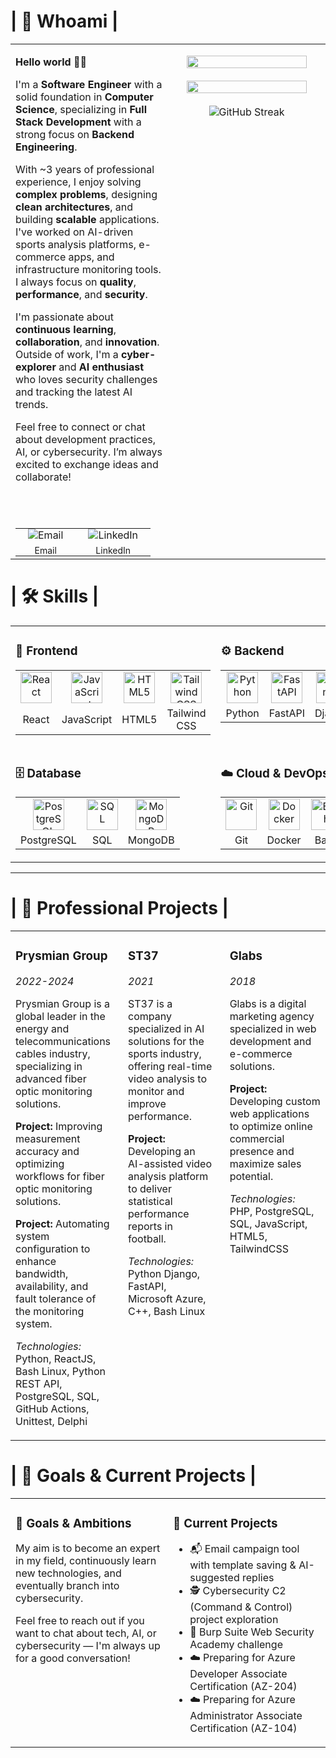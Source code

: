 # | 👤 Whoami |
<table>
  <tr>
    <td width="50%" valign="top">

<b>Hello world 👋🏻</b>

I'm a **Software Engineer** with a solid foundation in **Computer Science**, specializing in **Full Stack Development** with a strong focus on **Backend Engineering**.

With ~3 years of professional experience, I enjoy solving **complex problems**, designing **clean architectures**, and building **scalable** applications. I've worked on AI-driven sports analysis platforms, e-commerce apps, and infrastructure monitoring tools. I always focus on **quality**, **performance**, and **security**.

I'm passionate about **continuous learning**, **collaboration**, and **innovation**. Outside of work, I'm a **cyber-explorer** and **AI enthusiast** who loves security challenges and tracking the latest AI trends.

Feel free to connect or chat about development practices, AI, or cybersecurity. I’m always excited to exchange ideas and collaborate!

<br><br>

<!-- Contact / Social links avec texte sous icônes, centrés -->
<table style="margin: 0 auto;">
  <tr>
    <td align="center" style="padding: 0 20px; text-align:center;">
      <a href="mailto:poitevin.louis@proton.me" target="_blank" style="text-decoration:none; color:inherit;">
        <img src="https://img.icons8.com/ios-filled/48/EA4335/gmail.png" alt="Email" />
        </a>
      <div style="font-size:14px; margin-top:6px;">Email</div>
    </td>
    <td align="center" style="padding: 0 20px; text-align:center;">
      <a href="https://www.linkedin.com/in/louispoitevin/" target="_blank" style="text-decoration:none; color:inherit;">
        <img src="https://img.icons8.com/ios-filled/48/0A66C2/linkedin.png" alt="LinkedIn" />
      </a>
        <div style="font-size:14px; margin-top:6px;">LinkedIn</div>
    </td>
  </tr>
</table>

</td>
    <td width="50%" valign="top" align="center">

<img src="https://github-readme-stats.vercel.app/api?username=ninetiop&show_icons=true&theme=radical" width="90%"/><br><br>
[<img src="https://github-readme-stats.vercel.app/api/top-langs/?username=ninetiop&layout=compact&theme=radical" width="90%"/>](https://github-readme-stats.vercel.app/api/top-langs/?username=ninetiop&layout=compact&theme=tokyonight)<br><br>
<img src="https://streak-stats.demolab.com/?user=ninetiop&theme=transparent" alt="GitHub Streak" />
</td>
  </tr>
</table>





# | 🛠️ Skills |
<table>
  <tr>
    <td valign="top">
      <h3>🎨 Frontend</h3>
      <table>
        <tr>
          <td align="center"><img src="https://ninetiop.github.io/assets/React-CdrPibm4.png" width="50" alt="React" /></td>
          <td align="center"><img src="https://ninetiop.github.io/assets/JavaScript-DJTE1fL7.png" width="50" alt="JavaScript" /></td>
          <td align="center"><img src="https://ninetiop.github.io/assets/HTML5-DDlchswO.png" width="50" alt="HTML5" /></td>
          <td align="center"><img src="https://ninetiop.github.io/assets/Tailwind-Biu2-V6X.png" width="50" alt="Tailwind CSS" /></td>
        </tr>
        <tr>
          <td align="center">React</td>
          <td align="center">JavaScript</td>
          <td align="center">HTML5</td>
          <td align="center">Tailwind CSS</td>
        </tr>
      </table>
    </td>
    <td valign="top">
      <h3>⚙️ Backend</h3>
      <table>
        <tr>
          <td align="center"><img src="https://ninetiop.github.io/assets/Python-Ddv6UdH5.png" width="50" alt="Python" /></td>
          <td align="center"><img src="https://ninetiop.github.io/assets/FastAPI-BKfCpO4D.png" width="50" alt="FastAPI" /></td>
          <td align="center"><img src="https://ninetiop.github.io/assets/Django-CMcOZgZA.png" width="50" alt="Django" /></td>
          <td align="center"><img src="https://ninetiop.github.io/assets/Flask-CcV4TRSN.png" width="50" alt="Flask" /></td>
          <td align="center"><img src="https://ninetiop.github.io/assets/NET-BOOhR1zg.png" width="50" alt=".NET" /></td>
          <td align="center"><img src="https://ninetiop.github.io/assets/PHP-UFe6EMyZ.png" width="50" alt="PHP" /></td>
        </tr>
        <tr>
          <td align="center">Python</td>
          <td align="center">FastAPI</td>
          <td align="center">Django</td>
          <td align="center">Flask</td>
          <td align="center">.NET</td>
          <td align="center">PHP</td>
        </tr>
      </table>
    </td>
  </tr>
  <tr>
    <td valign="top">
      <h3>🗄️ Database</h3>
      <table>
        <tr>
          <td align="center"><img src="https://ninetiop.github.io/assets/PostgresSQL-IlMO64UL.png" width="50" alt="PostgreSQL" /></td>
          <td align="center"><img src="https://ninetiop.github.io/assets/SQL-B-Q4z8IH.png" width="50" alt="SQL" /></td>
          <td align="center"><img src="https://ninetiop.github.io/assets/MongoDB-CzrTCLas.png" width="50" alt="MongoDB" /></td>
        </tr>
        <tr>
          <td align="center">PostgreSQL</td>
          <td align="center">SQL</td>
          <td align="center">MongoDB</td>
        </tr>
      </table>
    </td>
    <td valign="top">
      <h3>☁️ Cloud & DevOps</h3>
      <table>
        <tr>
          <td align="center"><img src="https://ninetiop.github.io/assets/Git-DvI9k_Wt.png" width="50" alt="Git" /></td>
          <td align="center"><img src="https://ninetiop.github.io/assets/Docker-DEqCzBQf.png" width="50" alt="Docker" /></td>
          <td align="center"><img src="https://ninetiop.github.io/assets/Bash-fs1iTMDt.png" width="50" alt="Bash" /></td>
          <td align="center"><img src="https://ninetiop.github.io/assets/Azure-CsYNmFY9.png" width="50" alt="Azure" /></td>
        </tr>
        <tr>
          <td align="center">Git</td>
          <td align="center">Docker</td>
          <td align="center">Bash</td>
          <td align="center">Azure</td>
        </tr>
      </table>
    </td>
  </tr>
</table>

---

# | 💼 Professional Projects |

<table style="width:100%;">
  <tr>
    <td width="33%" valign="top" style="padding-right:20px;">
      <h3>Prysmian Group </h3> <i> 2022-2024 </i>
      <p>Prysmian Group is a global leader in the energy and telecommunications cables industry, specializing in advanced fiber optic monitoring solutions.</p>
      <p><b>Project:</b> Improving measurement accuracy and optimizing workflows for fiber optic monitoring solutions.</p>
      <p><b>Project:</b> Automating system configuration to enhance bandwidth, availability, and fault tolerance of the monitoring system.</p>
      <p><em>Technologies:</em> Python, ReactJS, Bash Linux, Python REST API, PostgreSQL, SQL, GitHub Actions, Unittest, Delphi</p>
    </td>
    <td width="33%" valign="top" style="padding-right:20px;">
      <h3>ST37</h3> <i> 2021 </i>
      <p>ST37 is a company specialized in AI solutions for the sports industry, offering real-time video analysis to monitor and improve performance.</p>
      <p><b>Project:</b> Developing an AI-assisted video analysis platform to deliver statistical performance reports in football.</p>
      <p><em>Technologies:</em> Python Django, FastAPI, Microsoft Azure, C++, Bash Linux</p>
    </td>
    <td width="33%" valign="top">
      <h3>Glabs</h3> <i> 2018 </i>
      <p>Glabs is a digital marketing agency specialized in web development and e-commerce solutions.</p>
      <p><b>Project:</b> Developing custom web applications to optimize online commercial presence and maximize sales potential.</p>
      <p><em>Technologies:</em> PHP, PostgreSQL, SQL, JavaScript, HTML5, TailwindCSS</p>
    </td>
  </tr>
</table>


# | 🚀 Goals & Current Projects |

<table>
  <tr>
    <td width="50%" valign="top">
      <h3>🎯 Goals & Ambitions</h3>
      <p>
        My aim is to become an expert in my field, continuously learn new technologies, 
        and eventually branch into cybersecurity.
      </p>
      <p>
        Feel free to reach out if you want to chat about tech, AI, or cybersecurity — 
        I'm always up for a good conversation!
      </p>
    </td>
    <td width="50%" valign="top">
      <h3>🔧 Current Projects</h3>
      <ul>
        <li>📬 Email campaign tool with template saving & AI-suggested replies</li>
        <li>🕵️ Cybersecurity C2 (Command & Control) project exploration</li>
        <li>🔐 Burp Suite Web Security Academy challenge</li>
        <li>☁️ Preparing for Azure Developer Associate Certification (AZ-204)</li>
        <li>☁️ Preparing for Azure Administrator Associate Certification (AZ-104)</li>
      </ul>
    </td>
  </tr>
</table>



